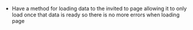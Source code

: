 - Have a method for loading data to the invited to page allowing it to only load once that data is ready so there is no
more errors when loading page
